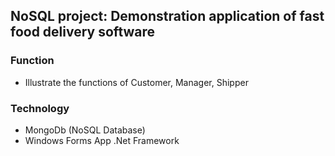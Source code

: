 ## NoSQL project: Demonstration application of fast food delivery software 

### Function

- Illustrate the functions of Customer, Manager, Shipper

### Technology
- MongoDb (NoSQL Database) 
- Windows Forms App .Net Framework
